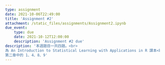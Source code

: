 ```yaml
---
type: assignment
date: 2021-10-06T22:49:00
title: 'Assignment #2'
attachment: /static_files/assignments/Assignment2.ipynb
due_event: 
    type: due
    date: 2021-10-12T12:00:00
    description: 'Assignment #2 due'
description: '本週題目一共四題。<br>
為 An Introduction to Statistical Learning with Applications in R 課本<br>
第二章中的 1、4、8、9'
---
```

